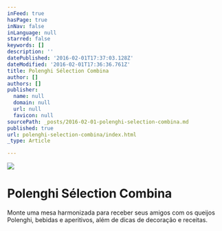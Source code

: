 ```yaml
---
inFeed: true
hasPage: true
inNav: false
inLanguage: null
starred: false
keywords: []
description: ''
datePublished: '2016-02-01T17:37:03.128Z'
dateModified: '2016-02-01T17:36:36.761Z'
title: Polenghi Sélection Combina
author: []
authors: []
publisher:
  name: null
  domain: null
  url: null
  favicon: null
sourcePath: _posts/2016-02-01-polenghi-selection-combina.md
published: true
url: polenghi-selection-combina/index.html
_type: Article

---
```

![](https://the-grid-user-content.s3-us-west-2.amazonaws.com/55981d01-3cd9-4d7f-b1c3-5a5890563505.png)

# Polenghi Sélection Combina

Monte uma mesa harmonizada para receber seus amigos com os queijos Polenghi, bebidas e aperitivos, além de dicas de decoração e receitas.